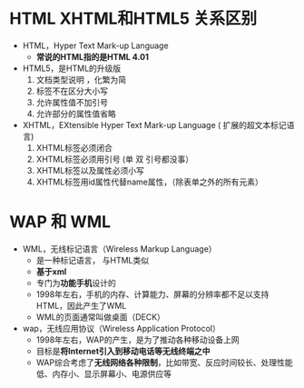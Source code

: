 # HTML XHTML和HTML5 关系区别
- HTML，Hyper Text Mark-up Language
    - **常说的HTML指的是HTML 4.01**
- HTML5，是HTML的升级版
    1. 文档类型说明 ，化繁为简
    2. 标签不在区分大小写
    3. 允许属性值不加引号
    4. 允许部分的属性值省略
- XHTML，EXtensible Hyper Text Mark-up Language ( 扩展的超文本标记语言)
    1. XHTML标签必须闭合
    2. XHTML标签必须用引号 (单 双 引号都没事）
    3. XHTML标签以及属性必须小写
    4. XHTML标签用id属性代替name属性，（除表单之外的所有元素）

# WAP 和 WML    
- WML，无线标记语言（Wireless Markup Language）
    - 是一种标记语言， 与HTML类似
    - **基于xml**
    - 专门为**功能手机**设计的
    - 1998年左右，手机的内存、计算能力、屏幕的分辨率都不足以支持HTML，因此产生了WML
    - WML的页面通常叫做桌面（DECK）
- wap，无线应用协议（Wireless Application Protocol）
    - 1998年左右，WAP的产生，是为了推动各种移动设备上网
    - 目标是**将Internet引入到移动电话等无线终端之中**
    - WAP综合考虑了**无线网络各种限制**，比如带宽、反应时间较长、处理性能低、内存小、显示屏幕小、电源供应等
